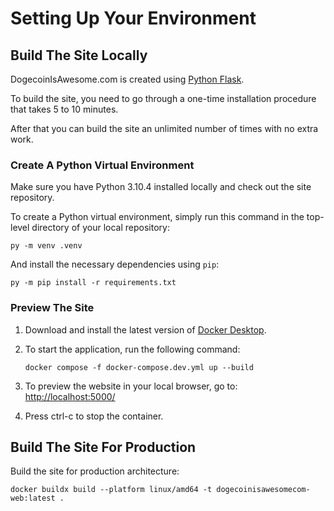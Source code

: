 # **Setting Up Your Environment**

## **Build The Site Locally**

DogecoinIsAwesome.com is created using [Python
Flask](https://flask.palletsprojects.com/en/2.1.x/).

To build the site, you
need to go through a one-time installation procedure that takes 5 to 10
minutes.

After that you can build the site an unlimited number of times with no
extra work.

### **Create A Python Virtual Environment**

Make sure you have Python 3.10.4 installed locally and check out the site repository.

To create a Python virtual environment, simply run this command in the top-level
directory of your local repository:

    py -m venv .venv

And install the necessary dependencies using `pip`:

    py -m pip install -r requirements.txt

### **Preview The Site**

1.  Download and install the latest version of [Docker Desktop](https://docs.docker.com/get-docker/).

1.  To start the application, run the following command:

        docker compose -f docker-compose.dev.yml up --build

1.  To preview the website in your local browser, go to: [http://localhost:5000/](http://localhost:5000/)

1.  Press ctrl-c to stop the container.

## **Build The Site For Production**

Build the site for production architecture:

    docker buildx build --platform linux/amd64 -t dogecoinisawesomecom-web:latest .

